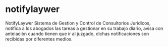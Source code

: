 # notifylaywer
NotifyLaywer
Sistema de Gestion y Control de Consultorios Juridicos, notifica a los abogados las tareas a gestionar en su trabajo diario, avisa con antelaciòn cuando tienen que ir al juzgado, dichas notificaciones son recibidas por diferentes medios.
